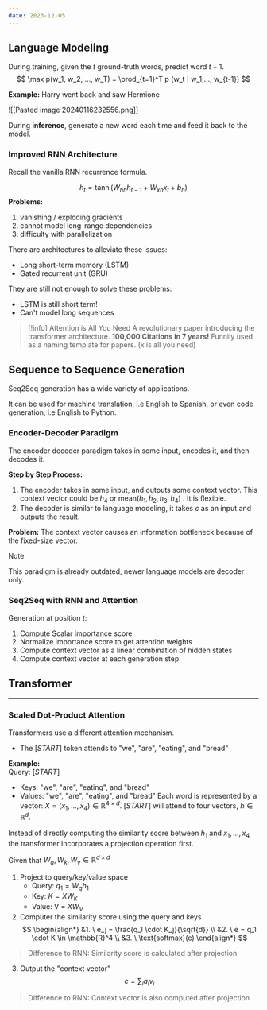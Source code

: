 ```yaml
---
date: 2023-12-05
---
```

## Language Modeling
During training, given the $t$ ground-truth words, predict word $t+1$.
$$
\max p(w_1, w_2, ..., w_T) = \prod_{t=1}^T p (w_t | w_1,..., w_{t-1})
$$

**Example:** Harry went back and saw Hermione

![[Pasted image 20240116232556.png]]


During **inference**, generate a new word each time and feed it back to the model.

### Improved RNN Architecture

Recall the vanilla RNN recurrence formula.

$$
h_t = \tanh (W_{hh} h_{t-1} + W_{xh} x_t + b_h)
$$
**Problems:**
1. vanishing / exploding gradients
2. cannot model long-range dependencies
3. difficulty with parallelization

There are architectures to alleviate these issues:
- Long short-term memory (LSTM)
- Gated recurrent unit (GRU)

They are still not enough to solve these problems:
- LSTM is still short term!
- Can't model long sequences

> [!info] Attention is All You Need
> A revolutionary paper introducing the transformer architecture.
> **100,000 Citations in 7 years!**
> Funnily used as a naming template for papers. (x is all you need)


## Sequence to Sequence Generation

Seq2Seq generation has a wide variety of applications.

It can be used for machine translation, i.e English to Spanish, or even code generation, i.e English to Python.

### Encoder-Decoder Paradigm

The encoder decoder paradigm takes in some input, encodes it, and then decodes it.

**Step by Step Process:**
1. The encoder takes in some input, and outputs some context vector. This context vector could be $h_4$ or mean$(h_1,h_2,h_3,h_4)$ . It is flexible.
2. The decoder is similar to language modeling, it takes $c$ as an input and outputs the result.

**Problem:** The context vector causes an information bottleneck because of the fixed-size vector.

> [!note]
> This paradigm is already outdated, newer language models are decoder only.

### Seq2Seq with RNN and Attention

Generation at position $t$:
1. Compute Scalar importance score
2. Normalize importance score to get attention weights
3. Compute context vector as a linear combination of hidden states
4. Compute context vector at each generation step

## Transformer
---
### Scaled Dot-Product Attention

Transformers use a different attention mechanism. 
- The $[START]$ token attends to "we", "are", "eating", and "bread"

**Example:** \
Query: $[START]$
- Keys: "we", "are", "eating", and "bread"
- Values: "we", "are", "eating", and "bread"
Each word is represented by a vector: $X = (x_1, ..., x_4) \in \mathbb{R}^{4 \times d}$. $[START]$ will attend to four vectors, $h \in \mathbb{R}^d$.

Instead of directly computing the similarity score between $h_1$ and $x_1,..., x_4$ the transformer incorporates a projection operation first.

Given that $W_q, W_k, W_v \in \mathbb{R}^{d \times d}$
1. Project to query/key/value space
   - Query: $q_1 = W_q h_1$ 
   - Key: $K = X W_K$
   - Value: V = $XW_V$
2. Computer the similarity score using the query and keys
$$
\begin{align*}
&1. \ e_j = \frac{q_1 \cdot K_j}{\sqrt{d}}
\\ &2. \ e = q_1 \cdot K \in \mathbb{R}^4
\\ &3. \ \text{softmax}(e)
\end{align*}
$$
> Difference to RNN: Similarity score is calculated after projection

3. Output the "context vector"
$$
c = \sum_i a_i v_i
$$
> Difference to RNN: Context vector is also computed after projection